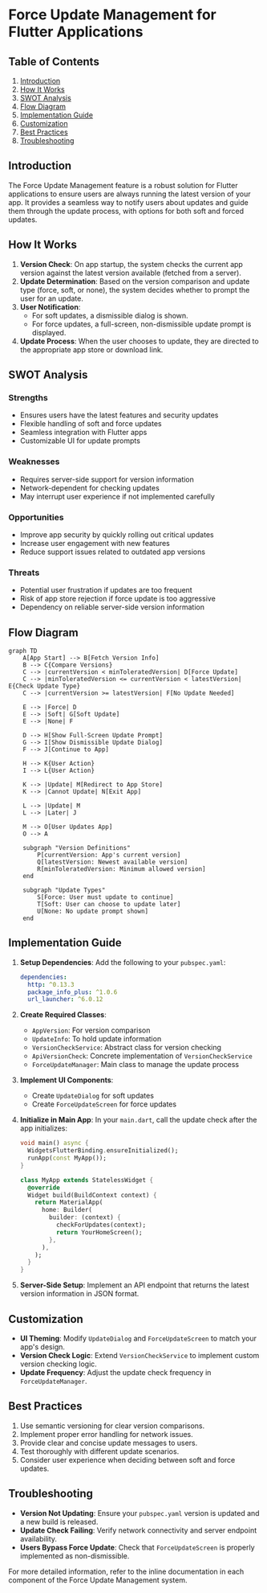 # Force Update Management for Flutter Applications

## Table of Contents
1. [Introduction](#introduction)
2. [How It Works](#how-it-works)
3. [SWOT Analysis](#swot-analysis)
4. [Flow Diagram](#flow-diagram)
5. [Implementation Guide](#implementation-guide)
6. [Customization](#customization)
7. [Best Practices](#best-practices)
8. [Troubleshooting](#troubleshooting)

## Introduction

The Force Update Management feature is a robust solution for Flutter applications to ensure users are always running the latest version of your app. It provides a seamless way to notify users about updates and guide them through the update process, with options for both soft and forced updates.

## How It Works

1. **Version Check**: On app startup, the system checks the current app version against the latest version available (fetched from a server).
2. **Update Determination**: Based on the version comparison and update type (force, soft, or none), the system decides whether to prompt the user for an update.
3. **User Notification**: 
   - For soft updates, a dismissible dialog is shown.
   - For force updates, a full-screen, non-dismissible update prompt is displayed.
4. **Update Process**: When the user chooses to update, they are directed to the appropriate app store or download link.

## SWOT Analysis

### Strengths
- Ensures users have the latest features and security updates
- Flexible handling of soft and force updates
- Seamless integration with Flutter apps
- Customizable UI for update prompts

### Weaknesses
- Requires server-side support for version information
- Network-dependent for checking updates
- May interrupt user experience if not implemented carefully

### Opportunities
- Improve app security by quickly rolling out critical updates
- Increase user engagement with new features
- Reduce support issues related to outdated app versions

### Threats
- Potential user frustration if updates are too frequent
- Risk of app store rejection if force update is too aggressive
- Dependency on reliable server-side version information

## Flow Diagram

```mermaid
graph TD
    A[App Start] --> B[Fetch Version Info]
    B --> C{Compare Versions}
    C --> |currentVersion < minToleratedVersion| D[Force Update]
    C --> |minToleratedVersion <= currentVersion < latestVersion| E{Check Update Type}
    C --> |currentVersion >= latestVersion| F[No Update Needed]
    
    E --> |Force| D
    E --> |Soft| G[Soft Update]
    E --> |None| F
    
    D --> H[Show Full-Screen Update Prompt]
    G --> I[Show Dismissible Update Dialog]
    F --> J[Continue to App]
    
    H --> K{User Action}
    I --> L{User Action}
    
    K --> |Update| M[Redirect to App Store]
    K --> |Cannot Update| N[Exit App]
    
    L --> |Update| M
    L --> |Later| J
    
    M --> O[User Updates App]
    O --> A
    
    subgraph "Version Definitions"
        P[currentVersion: App's current version]
        Q[latestVersion: Newest available version]
        R[minToleratedVersion: Minimum allowed version]
    end
    
    subgraph "Update Types"
        S[Force: User must update to continue]
        T[Soft: User can choose to update later]
        U[None: No update prompt shown]
    end
```


## Implementation Guide

1. **Setup Dependencies**:
   Add the following to your `pubspec.yaml`:
   ```yaml
   dependencies:
     http: ^0.13.3
     package_info_plus: ^1.0.6
     url_launcher: ^6.0.12
   ```

2. **Create Required Classes**:
   - `AppVersion`: For version comparison
   - `UpdateInfo`: To hold update information
   - `VersionCheckService`: Abstract class for version checking
   - `ApiVersionCheck`: Concrete implementation of `VersionCheckService`
   - `ForceUpdateManager`: Main class to manage the update process

3. **Implement UI Components**:
   - Create `UpdateDialog` for soft updates
   - Create `ForceUpdateScreen` for force updates

4. **Initialize in Main App**:
   In your `main.dart`, call the update check after the app initializes:

   ```dart
   void main() async {
     WidgetsFlutterBinding.ensureInitialized();
     runApp(const MyApp());
   }

   class MyApp extends StatelessWidget {
     @override
     Widget build(BuildContext context) {
       return MaterialApp(
         home: Builder(
           builder: (context) {
             checkForUpdates(context);
             return YourHomeScreen();
           },
         ),
       );
     }
   }
   ```

5. **Server-Side Setup**:
   Implement an API endpoint that returns the latest version information in JSON format.

## Customization

- **UI Theming**: Modify `UpdateDialog` and `ForceUpdateScreen` to match your app's design.
- **Version Check Logic**: Extend `VersionCheckService` to implement custom version checking logic.
- **Update Frequency**: Adjust the update check frequency in `ForceUpdateManager`.

## Best Practices

1. Use semantic versioning for clear version comparisons.
2. Implement proper error handling for network issues.
3. Provide clear and concise update messages to users.
4. Test thoroughly with different update scenarios.
5. Consider user experience when deciding between soft and force updates.

## Troubleshooting

- **Version Not Updating**: Ensure your `pubspec.yaml` version is updated and a new build is released.
- **Update Check Failing**: Verify network connectivity and server endpoint availability.
- **Users Bypass Force Update**: Check that `ForceUpdateScreen` is properly implemented as non-dismissible.

For more detailed information, refer to the inline documentation in each component of the Force Update Management system.